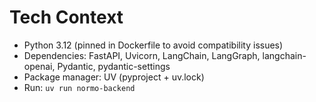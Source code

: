 # Tech Context

- Python 3.12 (pinned in Dockerfile to avoid compatibility issues)
- Dependencies: FastAPI, Uvicorn, LangChain, LangGraph, langchain-openai, Pydantic, pydantic-settings
- Package manager: UV (pyproject + uv.lock)
- Run: `uv run normo-backend`
